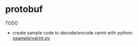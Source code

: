 # protobuf

TODO

- create sample code to decode/encode varint with python: [example/varint.py](example/varint.py)
